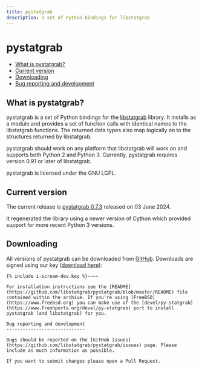 ```yaml
---
title: pystatgrab
description: a set of Python bindings for libstatgrab
---
```


pystatgrab
==========

* [What is pystatgrab?](#what-is-pystatgrab)
* [Current version](#current-version)
* [Downloading](#downloading)
* [Bug reporting and development](#bug-reporting-and-development)

What is pystatgrab?
-------------------

pystatgrab is a set of Python bindings for the [libstatgrab](/) library. It installs as a module and provides a set of function calls with identical names to the libstatgrab functions. The returned data types also map logically on to the structures returned by libstatgrab.

pystatgrab should work on any platform that libstatgrab will work on and supports both Python 2 and Python 3. Currently, pystatgrab requires version 0.91 or later of libstatgrab.

pystatgrab is licensed under the GNU LGPL.

Current version
---------------

The current release is [pystatgrab 0.7.3](https://github.com/libstatgrab/pystatgrab/releases/tag/PYSTATGRAB_0_7_3) released on 03 June 2024.

It regenerated the library using a newer version of Cython which provided support for more recent Python 3 versions.

Downloading
-----------

All versions of pystatgrab can be downloaded from [GitHub](https://github.com/libstatgrab/pystatgrab/releases). Downloads are signed using our key ([download here](/i-scream-dev.asc)):

~~~~
{% include i-scream-dev.key %}~~~~

For installation instructions see the [README](https://github.com/libstatgrab/pystatgrab/blob/master/README) file contained within the archive. If you're using [FreeBSD](https://www.freebsd.org) you can make use of the [devel/py-statgrab](https://www.freshports.org/devel/py-statgrab) port to install pystatgrab (and libstatgrab) for you.

Bug reporting and development
-----------------------------

Bugs should be reported on the [GitHub issues](https://github.com/libstatgrab/pystatgrab/issues) page. Please include as much information as possible.

If you want to submit changes please open a Pull Request.
